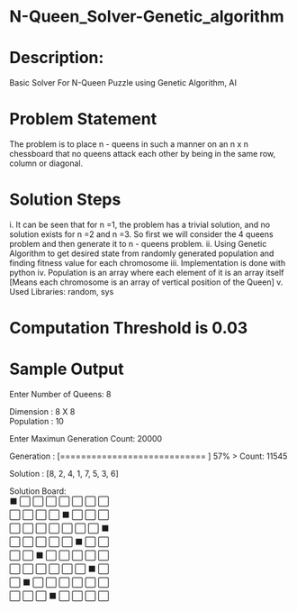 # N-Queen_Solver-Genetic_algorithm

# Description:
Basic Solver For N-Queen Puzzle using Genetic Algorithm, AI

# Problem Statement
The problem is to place n - queens in such a manner on an n x n chessboard that no queens attack each other by being in the same row, column or diagonal.

# Solution Steps
i. It can be seen that for n =1, the problem has a trivial solution, and no solution exists for n =2 and n =3. So first we will consider the 4 queens problem and then generate it to n - queens problem.
ii. Using Genetic Algorithm to get desired state from randomly generated population and finding fitness value for each chromosome
iii. Implementation is done with python
iv. Population is an array where each element of it is an array itself [Means each chromosome is an array of vertical position of the Queen]
v. Used Libraries: random, sys

# Computation Threshold is 0.03


# Sample Output
Enter Number of Queens: 8  

Dimension :  8 X 8  
Population :  10  

Enter Maximun Generation Count: 20000  

Generation : [============================                      ]  57% > Count: 11545  

Solution :  [8, 2, 4, 1, 7, 5, 3, 6]  

Solution Board:  
⬛ ⬜ ⬜ ⬜ ⬜ ⬜ ⬜ ⬜  
⬜ ⬜ ⬜ ⬜ ⬛ ⬜ ⬜ ⬜  
⬜ ⬜ ⬜ ⬜ ⬜ ⬜ ⬜ ⬛  
⬜ ⬜ ⬜ ⬜ ⬜ ⬛ ⬜ ⬜  
⬜ ⬜ ⬛ ⬜ ⬜ ⬜ ⬜ ⬜  
⬜ ⬜ ⬜ ⬜ ⬜ ⬜ ⬛ ⬜  
⬜ ⬛ ⬜ ⬜ ⬜ ⬜ ⬜ ⬜  
⬜ ⬜ ⬜ ⬛ ⬜ ⬜ ⬜ ⬜  
